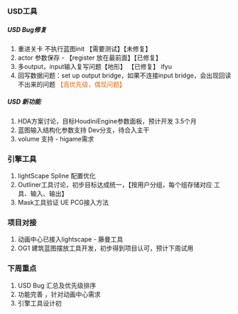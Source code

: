 ### USD工具
##### USD Bug修复
1. 重进关卡 不执行蓝图init   【需要测试】【未修复】
2. actor 参数保存 - 【register 放在最前面】【已修复】
3. 多output，input输入复写问题【地形】 【已修复】 ifyu 
4. 回写数据问题：set up output bridge，如果不连接input bridge，会出现回读不出来的问题 <font color="#e36c09">【高优先级，偶现问题】</font>
##### USD 新功能
1. HDA方案讨论，目标HoudiniEngine参数面板，预计开发 3.5个月
2. 蓝图输入结构化参数支持 Dev分支，待合入主干
3. volume 支持 - higame需求

### 引擎工具
1. lightScape Spline 配置优化
2. Outliner工具讨论，初步目标达成统一，【按用户分组，每个组存储对应 工具、输入、输出】
3. Mask工具验证 UE PCG接入方法

### 项目对接
1. 动画中心已接入lightscape - 藤曼工具
2. OG1 建筑蓝图摆放工具开发，初步得到项目认可，预计下周试用

### 下周重点
1. USD Bug 汇总及优先级排序 
2. 功能完善 ，针对动画中心需求
3. 引擎工具设计初